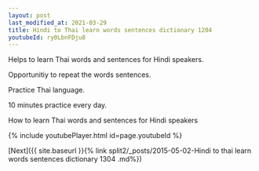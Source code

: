 ```yaml
---
layout: post
last_modified_at: 2021-03-29
title: Hindi to Thai learn words sentences dictionary 1204 
youtubeId: ry0LbnFDju8
---
```

 
 
Helps to learn Thai words and sentences for Hindi speakers.

Opportunitiy to repeat the words sentences. 

Practice Thai language. 
 
10 minutes practice every day. 
 
How to learn Thai words and sentences for Hindi speakers 
 
{% include youtubePlayer.html id=page.youtubeId %}
 
 
[Next]({{ site.baseurl }}{% link  split2/_posts/2015-05-02-Hindi to thai learn words sentences dictionary 1304 .md%})
 
